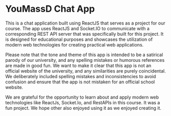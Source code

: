 # YouMassD Chat App

This is a chat application built using ReactJS that serves as a project for our course. The app uses ReactJS and Socket.IO to communicate with a corresponding REST API server that was specifically built for this project. It is designed for educational purposes and showcases the utilization of modern web technologies for creating practical web applications.

Please note that the tone and theme of this app is intended to be a satirical parody of our university, and any spelling mistakes or humorous references are made in good fun. We want to make it clear that this app is not an official website of the university, and any similarities are purely coincidental. We deliberately included spelling mistakes and inconsistencies to avoid confusion and ensure that the app is not mistaken for an official school website.

We are grateful for the opportunity to learn about and apply modern web technologies like ReactJs, Socket.Io, and RestAPIs in this course. It was a fun project. We hope other also enjoyed using it as we enjoyed creating it. 
